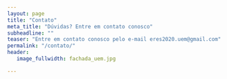 ```yaml
---
layout: page
title: "Contato"
meta_title: "Dúvidas? Entre em contato conosco"
subheadline: ""
teaser: "Entre em contato conosco pelo e-mail eres2020.uem@gmail.com"
permalink: "/contato/"
header:
   image_fullwidth: fachada_uem.jpg

---
```

